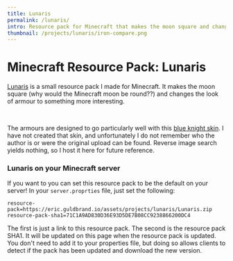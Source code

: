 ```yaml
---
title: Lunaris
permalink: /lunaris/
intro: Resource pack for Minecraft that makes the moon square and changes the look of armour.
thumbnail: /projects/lunaris/iron-compare.png
---
```

# Minecraft Resource Pack: Lunaris
[Lunaris](/projects/lunaris/Lunaris.zip) is a small resource pack I made for Minecraft. It makes the moon square (why would the Minecraft moon be round??) and changes the look of armour to something more interesting.

<div class="slider">
  <img class='photo'  src="/projects/lunaris/iron-compare.png" alt="" />
  <img class='photo'  src="/projects/lunaris/gold-compare.png" alt="" />
  <img class='photo'  src="/projects/lunaris/diamond-compare.png" alt="" />
  <img class='photo'  src="/projects/lunaris/moon-compare.png" alt="" />
</div>

The armours are designed to go particularly well with this [blue knight skin](/projects/lunaris/2018_12_06_blue-knight.png). I have not created that skin, and unfortunately I do not remember who the author is or were the original upload can be found. Reverse image search yields nothing, so I host it here for future reference.

### Lunaris on your Minecraft server
If you want to you can set this resource pack to be the default on your server! In your `server.proprties` file, just set the following:
```
resource-pack=https://eric.guldbrand.io/assets/projects/lunaris/Lunaris.zip
resource-pack-sha1=71C1A9AD830D36E93D5DE7B08CC9238866200DC4
```
The first is just a link to this resource pack. The second is the resource pack SHA1. It will be updated on this page when the resource pack is updated. You don't need to add it to your properties file, but doing so allows clients to detect if the pack has been updated and download the new version.
